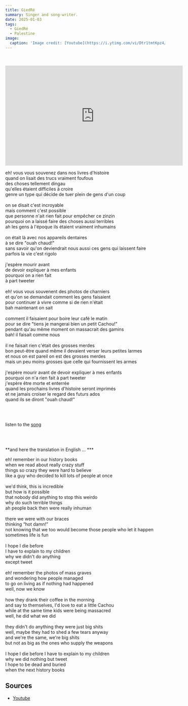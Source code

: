 ```yaml
---
title: GiedRé
summary: Singer and song-writer.
date: 2025-01-03
tags:
  - GiedRé
  - Palestine
image:
  caption: 'Image credit: [Youtube](https://i.ytimg.com/vi/Dtr1tmtKpz4/maxresdefault.jpg)'
---
```


<br>

<br>


<iframe width="560" height="315" src="https://www.youtube.com/embed/CuBxf0LeCII?si=spVZb4Dj_OnCvOsW" title="YouTube video player" frameborder="0" allow="accelerometer; autoplay; clipboard-write; encrypted-media; gyroscope; picture-in-picture; web-share" referrerpolicy="strict-origin-when-cross-origin" allowfullscreen></iframe>



 eh! vous vous souvenez dans nos livres d'histoire <br>
 quand on lisait des trucs vraiment foufous <br>
 des choses tellement dingau <br>
 qu'elles étaient difficiles à croire <br>
 genre un type qui décide de tuer plein de gens d'un coup <br> 
 <br>
 on se disait c'est incroyable <br>
 mais comment c'est possible <br>
 que personne n'ait rien fait pour empêcher ce zinzin <br>
 pourquoi on a laissé faire des choses aussi terribles <br>
 ah les gens à l'époque ils étaient vraiment inhumains <br> 
 <br>
 on était là avec nos appareils dentaires <br>
 à se dire "ouah chaud!" <br>
 sans savoir qu'on deviendrait nous aussi ces gens qui laissent faire <br>
 parfois la vie c'est rigolo <br> 
 <br>
 j'espère mourir avant <br>
 de devoir expliquer à mes enfants <br>
 pourquoi on a rien fait <br>
 à part tweeter <br> 
 <br>
 eh! vous vous souvenent des photos de charniers <br>
 et qu'on se demandait comment les gens faisaient <br>
 pour continuer à vivre comme si de rien n'était <br>
 bah maintenant on sait <br> 
 <br>
 comment il faisaient pour boire leur café le matin <br>
 pour se dire "tiens je mangerai bien un petit Cachou!" <br>
 pendant qu'au même moment on massacrait des gamins <br>
 bah! il faisait comme nous <br> 
 <br>
 il ne faisait rien c'était des grosses merdes <br>
 bon peut-être quand même il devaient verser leurs petites larmes <br>
 et nous on est pareil on est des grosses merdes <br>
 mais un peu moins grosses que celle qui fournissent les armes <br> 
 <br>
 j'espère mourir avant de devoir expliquer à mes enfants <br>
 pourquoi on n'a rien fait à part tweeter <br>
 j'espère être morte et enterrée <br>
 quand les prochains livres d'histoire seront imprimés <br>
 et ne jamais croiser le regard des futurs ados <br>
 quand ils se diront "ouah chaud!" <br>

<br>

<br>

listen to the [song](https://www.youtube.com/watch?v=CuBxf0LeCII)

<br>

<br>

**and here the translation in English ... ***

 eh! remember in our history books <br>
 when we read about really crazy stuff <br>
 things so crazy they were hard to believe <br>
 like a guy who decided to kill lots of people at once <br> 
 <br>
 we'd think, this is incredible <br>
 but how is it possible <br>
 that nobody did anything to stop this weirdo <br>
 why do such terrible things <br>
 ah people back then were really inhuman <br> 
 <br>
 there we were with our braces <br>
 thinking “hot damn!” <br>
 not knowing that we too would become those people who let it happen <br>
 sometimes life is fun <br> 
 <br>
 I hope I die before <br>
 I have to explain to my children <br>
 why we didn't do anything <br>
 except tweet <br> 
 <br>
 eh! remember the photos of mass graves <br>
 and wondering how people managed <br>
 to go on living as if nothing had happened <br>
 well, now we know <br> 
 <br>
 how they drank their coffee in the morning <br>
 and say to themselves, I'd love to eat a little Cachou <br>
 while at the same time kids were being massacred <br>
 well, he did what we did <br>
 <br>
 they didn't do anything they were just big shits <br>
 well, maybe they had to shed a few tears anyway <br>
 and we're the same, we're big shits <br>
 but not as big as the ones who supply the weapons <br> 
 <br>
 I hope I die before I have to explain to my children <br>
 why we did nothing but tweet <br>
 I hope to be dead and buried <br>
 when the next history books <br>


## Sources

- [Youtube](https://www.youtube.com/watch?v=CuBxf0LeCII)
